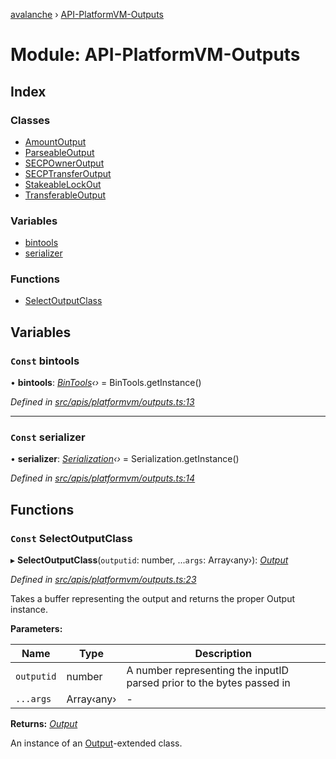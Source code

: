 [avalanche](../README.md) › [API-PlatformVM-Outputs](api_platformvm_outputs.md)

# Module: API-PlatformVM-Outputs

## Index

### Classes

* [AmountOutput](../classes/api_platformvm_outputs.amountoutput.md)
* [ParseableOutput](../classes/api_platformvm_outputs.parseableoutput.md)
* [SECPOwnerOutput](../classes/api_platformvm_outputs.secpowneroutput.md)
* [SECPTransferOutput](../classes/api_platformvm_outputs.secptransferoutput.md)
* [StakeableLockOut](../classes/api_platformvm_outputs.stakeablelockout.md)
* [TransferableOutput](../classes/api_platformvm_outputs.transferableoutput.md)

### Variables

* [bintools](api_platformvm_outputs.md#const-bintools)
* [serializer](api_platformvm_outputs.md#const-serializer)

### Functions

* [SelectOutputClass](api_platformvm_outputs.md#const-selectoutputclass)

## Variables

### `Const` bintools

• **bintools**: *[BinTools](../classes/utils_bintools.bintools.md)‹›* = BinTools.getInstance()

*Defined in [src/apis/platformvm/outputs.ts:13](https://github.com/ava-labs/avalanchejs/blob/cfff19f/src/apis/platformvm/outputs.ts#L13)*

___

### `Const` serializer

• **serializer**: *[Serialization](../classes/utils_serialization.serialization.md)‹›* = Serialization.getInstance()

*Defined in [src/apis/platformvm/outputs.ts:14](https://github.com/ava-labs/avalanchejs/blob/cfff19f/src/apis/platformvm/outputs.ts#L14)*

## Functions

### `Const` SelectOutputClass

▸ **SelectOutputClass**(`outputid`: number, ...`args`: Array‹any›): *[Output](../classes/common_output.output.md)*

*Defined in [src/apis/platformvm/outputs.ts:23](https://github.com/ava-labs/avalanchejs/blob/cfff19f/src/apis/platformvm/outputs.ts#L23)*

Takes a buffer representing the output and returns the proper Output instance.

**Parameters:**

Name | Type | Description |
------ | ------ | ------ |
`outputid` | number | A number representing the inputID parsed prior to the bytes passed in  |
`...args` | Array‹any› | - |

**Returns:** *[Output](../classes/common_output.output.md)*

An instance of an [Output](../classes/common_output.output.md)-extended class.
